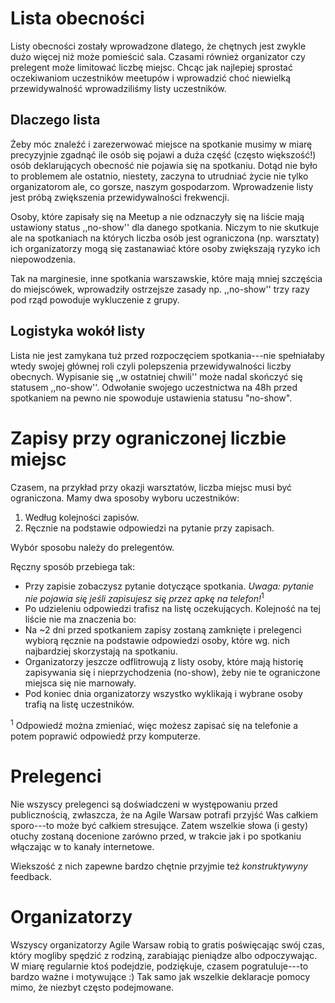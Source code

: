 # Lista obecności

Listy obecności zostały wprowadzone dlatego, że chętnych jest zwykle dużo więcej niż może pomieścić sala. Czasami również organizator czy prelegent może limitować liczbę miejsc. Chcąc jak najlepiej sprostać oczekiwaniom uczestników meetupów i wprowadzić choć niewielką przewidywalność wprowadziliśmy listy uczestników.


## Dlaczego lista

Żeby móc znaleźć i zarezerwować miejsce na spotkanie musimy w miarę precyzyjnie zgadnąć ile osób się pojawi a duża część (często większość!) osób deklarujących obecność nie pojawia się na spotkaniu. Dotąd nie było to problemem ale ostatnio, niestety, zaczyna to utrudniać życie nie tylko organizatorom ale, co gorsze, naszym gospodarzom. Wprowadzenie listy jest próbą zwiększenia przewidywalności frekwencji.

Osoby, które zapisały się na Meetup a nie odznaczyły się na liście mają ustawiony status ,,no-show'' dla danego spotkania. Niczym to nie skutkuje ale na spotkaniach na których liczba osób jest ograniczona (np. warsztaty) ich organizatorzy mogą się zastanawiać które osoby zwiększają ryzyko ich niepowodzenia.

Tak na marginesie, inne spotkania warszawskie, które mają mniej szczęścia do miejscówek, wprowadziły ostrzejsze zasady np. ,,no-show'' trzy razy pod rząd powoduje wykluczenie z grupy.

## Logistyka wokół listy

Lista nie jest zamykana tuż przed rozpoczęciem spotkania---nie spełniałaby wtedy swojej głównej roli czyli polepszenia przewidywalności liczby obecnych. Wypisanie się ,,w ostatniej chwili'' może nadal skończyć się statusem ,,no-show''. Odwołanie swojego uczestnictwa na 48h przed spotkaniem na pewno nie spowoduje ustawienia statusu "no-show".

# Zapisy przy ograniczonej liczbie miejsc

Czasem, na przykład przy okazji warsztatów, liczba miejsc musi być ograniczona. Mamy dwa sposoby wyboru uczestników: 

1. Według kolejności zapisów.
2. Ręcznie na podstawie odpowiedzi na pytanie przy zapisach. 

Wybór sposobu należy do prelegentów.
   
Ręczny sposób przebiega tak:

  - Przy zapisie zobaczysz pytanie dotyczące spotkania. *Uwaga: pytanie nie pojawia się jeśli zapisujesz się przez apkę na telefon!*<sup>1</sup>
  - Po udzieleniu odpowiedzi trafisz na listę oczekujących. Kolejność na tej liście nie ma znaczenia bo:
  - Na ~2 dni przed spotkaniem zapisy zostaną zamknięte i prelegenci wybiorą ręcznie na podstawie odpowiedzi osoby, które wg. nich najbardziej skorzystają na spotkaniu.
  - Organizatorzy jeszcze odflitrowują z listy osoby, które mają historię zapisywania się i nieprzychodzenia (no-show), żeby nie te ograniczone miejsca się nie marnowały.
  - Pod koniec dnia organizatorzy wszystko wyklikają i wybrane osoby trafią na listę uczestników.

<sup>1</sup> Odpowiedź można zmieniać, więc możesz zapisać się na telefonie a potem poprawić odpowiedź przy komputerze.
   


# Prelegenci

Nie wszyscy prelegenci są doświadczeni w występowaniu przed publicznością, zwłaszcza, że na Agile Warsaw potrafi przyjść Was całkiem sporo---to może być całkiem stresujące. Zatem wszelkie słowa (i gesty) otuchy zostaną docenione zarówno przed, w trakcie jak i po spotkaniu włączając w to kanały internetowe.

Wiekszość z nich zapewne bardzo chętnie przyjmie też _konstruktywyny_ feedback.

# Organizatorzy

Wszyscy organizatorzy Agile Warsaw robią to gratis poświęcając swój czas, który mogliby spędzić z rodziną, zarabiając pieniądze albo odpoczywając. W miarę regularnie ktoś podejdzie, podziękuje, czasem pogratuluje---to bardzo ważne i motywujące :) Tak samo jak wszelkie deklaracje pomocy mimo, że niezbyt często podejmowane.
